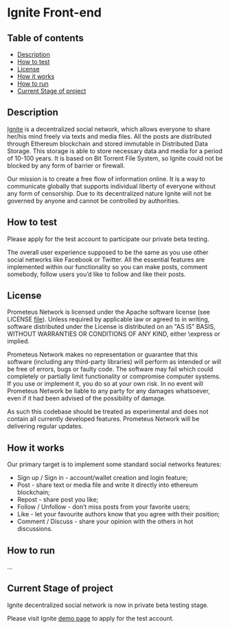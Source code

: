 # Ignite Front-end



## Table of contents

- [Description](#description)
- [How to test](#how-to-test)
- [License](#license)
- [How it works](#how-it-works)
- [How to run](#how-to-run)
- [Current Stage of project](#current-stage-of-project)

## Description

[Ignite](http://ignite.so/) is a decentralized social network, which allows everyone to share her/his mind freely via texts and media files. All the posts are distributed through Ethereum blockchain and stored immutable in Distributed Data Storage. This storage is able to store necessary data and media for a period of 10-100 years. It is based on Bit Torrent File System, so Ignite could not be blocked by any form of barrier or firewall.

Our mission is to create a free flow of information online. It is a way to communicate globally that supports individual liberty of everyone without any form of censorship. Due to its decentralized nature Ignite will not be governed by anyone and cannot be controlled by authorities.

## How to test

Please apply for the test account to participate our private beta testing.

The overall user experience supposed to be the same as you use other social networks like Facebook or Twitter. All the essential features are implemented within our functionality so you can make posts, comment somebody, follow users you’d like to follow and like their posts.

## License

Prometeus Network is licensed under the Apache software license (see LICENSE [file](https://github.com/Prometeus-Network/prometeus/blob/master/LICENSE)). Unless required by applicable law or agreed to in writing, software distributed under the License is distributed on an "AS IS" BASIS, WITHOUT WARRANTIES OR CONDITIONS OF ANY KIND, either \express or implied.

Prometeus Network makes no representation or guarantee that this software (including any third-party libraries) will perform as intended or will be free of errors, bugs or faulty code. The software may fail which could completely or partially limit functionality or compromise computer systems. If you use or implement it, you do so at your own risk. In no event will Prometeus Network be liable to any party for any damages whatsoever, even if it had been advised of the possibility of damage.

As such this codebase should be treated as experimental and does not contain all currently developed features. Prometeus Network will be delivering regular updates.

## How it works

Our primary target is to implement some standard social networks features:

- Sign up / Sign in - account/wallet creation and login feature; 
- Post - share text or media file and write it directly into ethereum blockchain;
- Repost - share post you like;
- Follow / Unfollow - don’t miss posts from your favorite users;
- Like - let your favourite authors know that you agree with their position;
- Comment / Discuss - share your opinion with the others in hot discussions.

## How to run

...

## Current Stage of project

Ignite decentralized social network is now in  private beta testing stage. 

Please visit Ignite [demo page](http://beta.ignite.so/) to apply for the test account.
